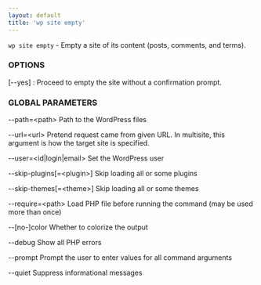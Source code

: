 ```yaml
---
layout: default
title: 'wp site empty'
---
```


`wp site empty` - Empty a site of its content (posts, comments, and terms).

### OPTIONS

[\--yes]
: Proceed to empty the site without a confirmation prompt.

### GLOBAL PARAMETERS

  --path=&lt;path&gt;
      Path to the WordPress files

  --url=&lt;url&gt;
      Pretend request came from given URL. In multisite, this argument is how the target site is specified.

  --user=&lt;id|login|email&gt;
      Set the WordPress user

  --skip-plugins[=&lt;plugin&gt;]
      Skip loading all or some plugins

  --skip-themes[=&lt;theme&gt;]
      Skip loading all or some themes

  --require=&lt;path&gt;
      Load PHP file before running the command (may be used more than once)

  --[no-]color
      Whether to colorize the output

  --debug
      Show all PHP errors

  --prompt
      Prompt the user to enter values for all command arguments

  --quiet
      Suppress informational messages



